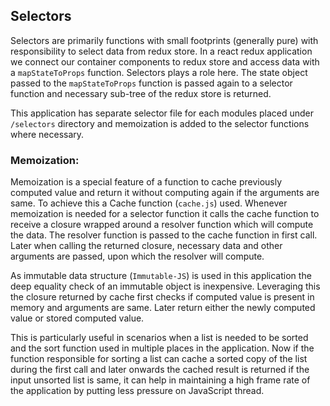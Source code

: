 

## Selectors

Selectors are primarily functions with small footprints (generally pure) with responsibility to select data from redux store. In a react redux application we connect our container components to redux store and access data with a `mapStateToProps` function. Selectors plays a role here. The state object passed to the `mapStateToProps` function is passed again to a selector function and necessary sub-tree of the redux store is returned.

This application has separate selector file for each modules placed under `/selectors` directory and memoization is added to the selector functions where necessary.


### Memoization:

Memoization is a special feature of a function to cache previously computed value and return it without computing again if the arguments are same. To achieve this a Cache function (`cache.js`) used. Whenever memoization is needed for a selector function it calls the cache function to receive a closure wrapped around a resolver function which will compute the data. The resolver function is passed to the cache function in first call. Later when calling the returned closure, necessary data and other arguments are passed, upon which the resolver will compute.

As immutable data structure (`Immutable-JS`) is used in this application the deep equality check of an immutable object is inexpensive. Leveraging this the closure returned by cache first checks if computed value is present in memory and arguments are same. Later return either the newly computed value or stored computed value.

This is particularly useful in scenarios when a list is needed to be sorted and the sort function used in multiple places in the application. Now if the function responsible for sorting a list can cache a sorted copy of the list during the first call and later onwards the cached result is returned if the input unsorted list is same, it can help in maintaining a high frame rate of the application by putting less pressure on JavaScript thread.